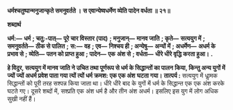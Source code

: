 **धर्मश्चतुष्पान्मनुजान्कृते समनुवर्तते ।** **स एवान्येष्वधर्मेण व्येति पादेन वर्धता ॥ २१॥** 

**शब्दार्थ** 

**धर्म:—** **धर्म** **; चतु:-पात्—** **पूरे चार विस्तार (पाद)** **; मनुजान्—** **मानव जाति** **; कृते—** **सत्ययुग में** **; समनुवर्तते—** **ठीक से पालित** **;** **स:—** **वह** **; एव—** **निश्चय ही** **; अन्येषु—** **अन्यों में** **; अधर्मेण—** **अधर्म के प्रभाव से** **; व्येति—** **पतन को प्राप्त हुआ** **; पादेन—** **एक** **अंश से** **; वर्धता—** **धीरे धीरे वृद्धि करता हुआ।** **.** 

**हे विदुर, सत्ययुग में मानव जाति ने उचित तथा पूर्णरूप से धर्म के सिद्धान्तों का पालन** **किया, किन्तु अन्य युगों में ज्यों ज्यों अधर्म प्रवेश पाता गया त्यों त्यों धर्म क्रमश: एक एक अंश** **घटता गया।** **तात्पर्य :** सत्ययुग में धाॢमक सिद्धान्तों को पूरी तरह सश्पन्न किया जाता था। धीरे धीरे बाद के युगों में धर्म के सिद्धान्त एक एक अंश करके घटते गए। दूसरे शब्दों में, सश्प्रति एक अंश धर्म है और तीन अंश अधर्म। इसलिए इस युग में लोग अधिक सुखी नहीं हैं।  